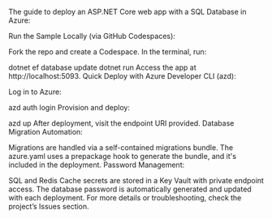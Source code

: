 The guide to deploy an ASP.NET Core web app with a SQL Database in Azure:

Run the Sample Locally (via GitHub Codespaces):

Fork the repo and create a Codespace.
In the terminal, run:

dotnet ef database update
dotnet run
Access the app at http://localhost:5093.
Quick Deploy with Azure Developer CLI (azd):

Log in to Azure:

azd auth login
Provision and deploy:

azd up
After deployment, visit the endpoint URI provided.
Database Migration Automation:

Migrations are handled via a self-contained migrations bundle.
The azure.yaml uses a prepackage hook to generate the bundle, and it's included in the deployment.
Password Management:

SQL and Redis Cache secrets are stored in a Key Vault with private endpoint access.
The database password is automatically generated and updated with each deployment.
For more details or troubleshooting, check the project’s Issues section.
